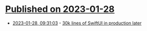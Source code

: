 # [Published on 2023-01-28](index.md)

* [2023-01-28, 09:31:03](https://news.ycombinator.com/item?id=34556370) - [30k lines of SwiftUI in production later](https://blog.timing.is/swiftui-production-experience-problems-solutions-performance-tips/)
